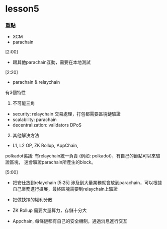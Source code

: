 # lesson5

### 重點
* XCM
* parachain

[2:00]
* 跟其他parachain互動，需要在本地測試

[2:20]
* parachain & relaychain

有3個特性
1. 不可能三角
* security: relaychain
交易處理，打包都需要區塊鏈驗證
* scalability: parachain
* decentralization: validators DPoS

2. 其他解決方法
* L1, L2 OP, ZK Rollup, AppChain,

polkadot協議: 有relaychain統一負責 (例如: polkadot)，有自己的節點可以來驗證區塊，
還會驗證parachain所產生的block。

[5:00]
* 把安仕放到relaychain
[5:25]
涉及到大量業務就會放到parachain，可以根據自己業務進行擴展，最終區塊需要到relaychain上驗證
* 把做抉擇的權利分散

* ZK Rollup 需要大量算力，存儲十分大
* Appchain, 每條鏈都有自己的安全機制，通過消息進行交互